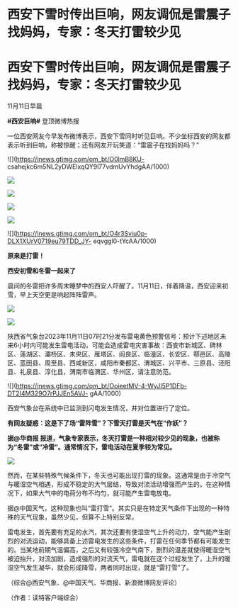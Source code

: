 # 西安下雪时传出巨响，网友调侃是雷震子找妈妈，专家：冬天打雷较少见

# 西安下雪时传出巨响，网友调侃是雷震子找妈妈，专家：冬天打雷较少见

11月11日早晨

**#西安巨响#** 登顶微博热搜

一位西安网友今早发布微博表示，西安下雪同时听见巨响。不少坐标西安的网友都表示听到巨响，称被惊醒；还有网友开玩笑道：“雷震子在找妈妈吗？”

![](https://inews.gtimg.com/om_bt/O0lmB8KU-
csahejkc6m5NL2yDWElxqQY9l77vdmUvYhdgAA/1000)

![](https://inews.gtimg.com/om_bt/OMTrRK_5bzFvBWVfAW9_xHLGs042pHl4HL-09idTg4AsoAA/1000)

![](https://inews.gtimg.com/om_bt/O3r236I_b7JO2n4ELbsr34LjISwOfeAcGFmnxnKzQw1RIAA/1000)

![](https://inews.gtimg.com/om_bt/O3wEicv05fYSmTCBdiXJ1IULvYa3U7bdEFOcMRCmSxmcMAA/1000)

![](https://inews.gtimg.com/om_bt/OVFyhMCrN88d66K4KnkglfPukWxSiJy5t_4-ErOQejf7YAA/1000)

![](https://inews.gtimg.com/om_bt/O4r3Sviu0p-DLX1XUrV0719eu79TDD_JY-
eqvggl0-tYcAA/1000)

**原来是打雷！**

**西安初雪和冬雷一起来了**

晨间的冬雷把许多周末睡梦中的西安人吓醒了。11月11日，伴着降温，西安迎来初雪，早上天空更是响起阵阵雷声。

![](https://inews.gtimg.com/om_bt/GVLW87_8I9jiMFnyQceV3fOd39WrW2MEGE7slOHoEiEMAAA/0)

![](https://inews.gtimg.com/om_bt/OWa8dOVFuiwAB6qH8u8HuNxah8Gs9eC6MEiPMBQA7mImYAA/1000)

陕西省气象台2023年11月11日07时21分发布雷电黄色预警信号：预计下述地区未来6小时内可能发生雷电活动，可能会造成雷电灾害事故：西安市新城区、碑林区、莲湖区、灞桥区、未央区、雁塔区、阎良区、临潼区、长安区、鄠邑区、高陵区、蓝田县、周至县、西咸新区，咸阳市秦都区、渭城区、兴平市、三原县、泾阳县、礼泉县、淳化县，渭南市临渭区、华州区，请注意防范。

![](https://inews.gtimg.com/om_bt/OoieetMV-4-WyJI5P1DFb-DT2I4M329O7rPJJEn5AVJ-
gAA/1000)

西安气象台在系统中已监测到闪电发生情况，并对位置进行了定位。

**有网友疑惑：这是下了场“雷阵雪”？下雪天打雷是天气在“作妖”？**

**据@华商报 报道，气象专家表示，冬天打雷是一种相对较少见的现象，也被称为“冬雷”或“冷雷”。通常情况下，雷电活动在夏季较为常见。**

![](https://inews.gtimg.com/om_bt/OKSlfOCrFnb07lPNasFbnIVnSnjDtRd2jDBdQ6ruXt5PYAA/1000)

然而，在某些特殊气候条件下，冬天也可能出现打雷的现象。这通常是由于冷空气与暖湿空气相遇，形成不稳定的大气层结，导致对流活动增强而产生的。在这种情况下，如果大气中的电荷分布不均匀，就可能产生雷电放电。

据@中国天气，这种现象也叫“雷打雪”。其实只是在特定天气条件下出现的一种特殊的天气现象，虽然少见，但算不上特别反常。

雷电发生，首先要有充足的水汽，其次还要有使湿空气上升的动力，空气能产生剧烈的对流运动，能够具备上述雷电发生的这些条件，打雷在任何季节都有可能发生的。当某地前期气温偏高，之后又有较强冷空气南下，剧烈的温差就使得暖湿空气被迫抬升，对流加剧，造成强烈的对流天气，雷电就在这个过程发生了，上升的暖湿空气发生凝华，就会形成降雪，两者同时出现，就是“雷打雪”了。

（综合@西安气象、@中国天气、华商报、新浪微博网友评论）

（作者：读特客户端综合）

